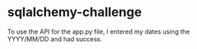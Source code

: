 # sqlalchemy-challenge

To use the API for the app.py file, I entered my dates using the YYYY/MM/DD and had success.